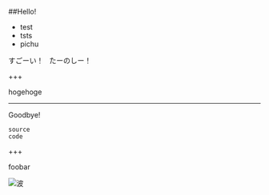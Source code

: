 ##Hello!

- test
- tsts
- pichu

すごーい！  
たーのしー！  

+++

hogehoge

---

Goodbye!

    source
    code

+++

foobar

![波](https://pixabay.com/ja/%E6%B3%A2-%E7%B4%A0%E6%99%B4%E3%82%89%E3%81%97%E3%81%84%E3%81%A7%E3%81%99-%E6%B3%A1-%E3%82%B9%E3%83%97%E3%83%AC%E3%83%BC-%E6%B5%B7-%E8%87%AA%E7%84%B6-%E9%A2%A8-%E9%9B%BB%E6%BA%90-2211925/)

